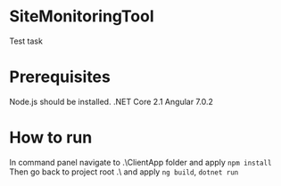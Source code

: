 # SiteMonitoringTool
Test task

# Prerequisites
Node.js should be installed.
.NET Core 2.1
Angular 7.0.2

# How to run
In command panel navigate to .\ClientApp folder and apply `npm install`
Then go back to project root .\ and apply `ng build`, `dotnet run`